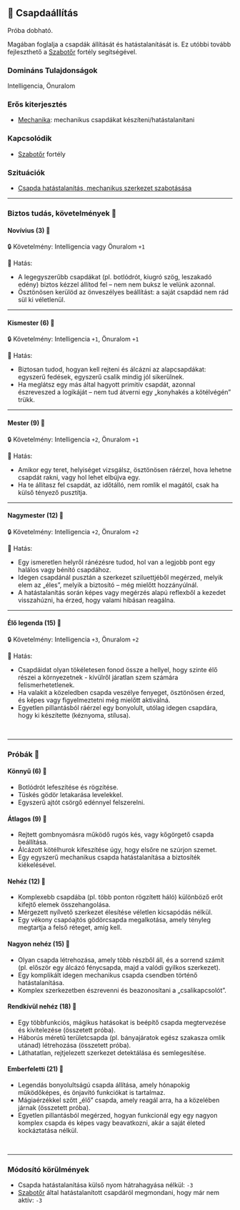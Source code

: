 ## 🔵 Csapdaállítás

Próba dobható.

Magában foglalja a csapdák állítását és hatástalanítását is. Ez utóbbi tovább fejleszthető a [Szabotőr](../fortelyok.altalanos/szabotor.md) fortély segítségével.

### Domináns Tulajdonságok

Intelligencia, Önuralom

### Erős kiterjesztés

- [Mechanika](../fortelyok.altalanos/mechanika.md): mechanikus csapdákat készíteni/hatástalanítani

### Kapcsolódik

- [Szabotőr](../fortelyok.altalanos/szabotor.md) fortély

### Szituációk

- [Csapda hatástalanítás, mechanikus szerkezet szabotásása](../szituaciok/csapda_hatatalanitas_szabotalas.md)

---
### Biztos tudás, követelmények 📖

#### Novívius (3) 📖

🔒 Követelmény: Intelligencia vagy Önuralom `+1`

🌟 Hatás:
- A legegyszerűbb csapdákat (pl. botlódrót, kiugró szög, leszakadó edény) biztos kézzel állítod fel – nem nem buksz le velünk azonnal.
- Ösztönösen kerülöd az önveszélyes beállítást: a saját csapdád nem rád sül ki véletlenül.

---
#### Kismester (6) 📖

🔒 Követelmény: Intelligencia `+1`, Önuralom `+1`

🌟 Hatás:
- Biztosan tudod, hogyan kell rejteni és álcázni az alapcsapdákat: egyszerű fedések, egyszerű csalik mindig jól sikerülnek.
- Ha meglátsz egy más által hagyott primitív csapdát, azonnal észreveszed a logikáját – nem tud átverni egy „konyhakés a kötélvégén” trükk.

---
#### Mester (9) 📖

🔒 Követelmény: Intelligencia `+2`, Önuralom `+1`

🌟 Hatás:
- Amikor egy teret, helyiséget vizsgálsz, ösztönösen ráérzel, hova lehetne csapdát rakni, vagy hol lehet elbújva egy.
- Ha te állítasz fel csapdát, az időtálló, nem romlik el magától, csak ha külső tényező pusztítja.

---
#### Nagymester (12) 📖

🔒 Követelmény:  Intelligencia `+2`, Önuralom `+2`

🌟 Hatás:
- Egy ismeretlen helyről ránézésre tudod, hol van a legjobb pont egy halálos vagy bénító csapdához.
- Idegen csapdánál pusztán a szerkezet sziluettjéből megérzed, melyik elem az „éles”, melyik a biztosító – még mielőtt hozzányúlnál.
- A hatástalanítás során képes vagy megérzés alapú reflexből a kezedet visszahúzni, ha érzed, hogy valami hibásan reagálna.

---
#### Élő legenda (15) 📖

🔒 Követelmény:  Intelligencia `+3`, Önuralom `+2`

🌟 Hatás:
- Csapdáidat olyan tökéletesen fonod össze a hellyel, hogy szinte élő részei a környezetnek - kívülről járatlan szem számára felismerhetetlenek.
- Ha valakit a közeledben csapda veszélye fenyeget, ösztönösen érzed, és képes vagy figyelmeztetni még mielőtt aktiválná.
- Egyetlen pillantásból ráérzel egy bonyolult, utólag idegen csapdára, hogy ki készítette (kéznyoma, stílusa).

<br />

---
### Próbák 🎲

#### Könnyű (6) 🎲 

- Botlódrót lefeszítése és rögzítése.
- Tüskés gödör letakarása levelekkel.
- Egyszerű ajtót csörgő edénnyel felszerelni.

#### Átlagos (9) 🎲 

- Rejtett gombnyomásra működő rugós kés, vagy kőgörgető csapda beállítása.
- Álcázott kötélhurok kifeszítése úgy, hogy elsőre ne szúrjon szemet.
- Egy egyszerű mechanikus csapda hatástalanítása a biztosíték kiékelésével.

#### Nehéz (12) 🎲 

- Komplexebb csapdába (pl. több ponton rögzített háló) különböző erőt kifejtő elemek összehangolása.
- Mérgezett nyílvető szerkezet élesítése véletlen kicsapódás nélkül.
- Egy vékony csapóajtós gödörcsapda megalkotása, amely tényleg megtartja a felső réteget, amíg kell.

#### Nagyon nehéz (15) 🎲 

- Olyan csapda létrehozása, amely több részből áll, és a sorrend számít (pl. először egy álcázó fénycsapda, majd a valódi gyilkos szerkezet).
- Egy komplikált idegen mechanikus csapda csendben történő hatástalanítása.
- Komplex szerkezetben észrevenni és beazonosítani a „csalikapcsolót”.

#### Rendkívül nehéz (18) 🎲 

- Egy többfunkciós, mágikus hatásokat is beépítő csapda megtervezése és kivitelezése (összetett próba).
- Háborús méretű területcsapda (pl. bányajáratok egész szakasza omlik utánad) létrehozása (összetett próba).
- Láthatatlan, rejtjelezett szerkezet detektálása és semlegesítése.

#### Emberfeletti (21) 🎲 

- Legendás bonyolultságú csapda állítása, amely hónapokig működőképes, és önjavító funkciókat is tartalmaz.
- Mágiaérzékkel szőtt „élő” csapda, amely reagál arra, ha a közelében járnak (összetett próba).
- Egyetlen pillantásból megérzed, hogyan funkcionál egy egy nagyon komplex csapda és képes vagy beavatkozni, akár a saját életed kockáztatása nélkül.

<br />

---
### Módosító körülmények

- Csapda hatástalanítása külső nyom hátrahagyása nélkül: `-3`
- [Szabotőr](../fortelyok.altalanos/szabotor.md) által hatástalanított csapdáról megmondani, hogy már nem aktív: `-3`
